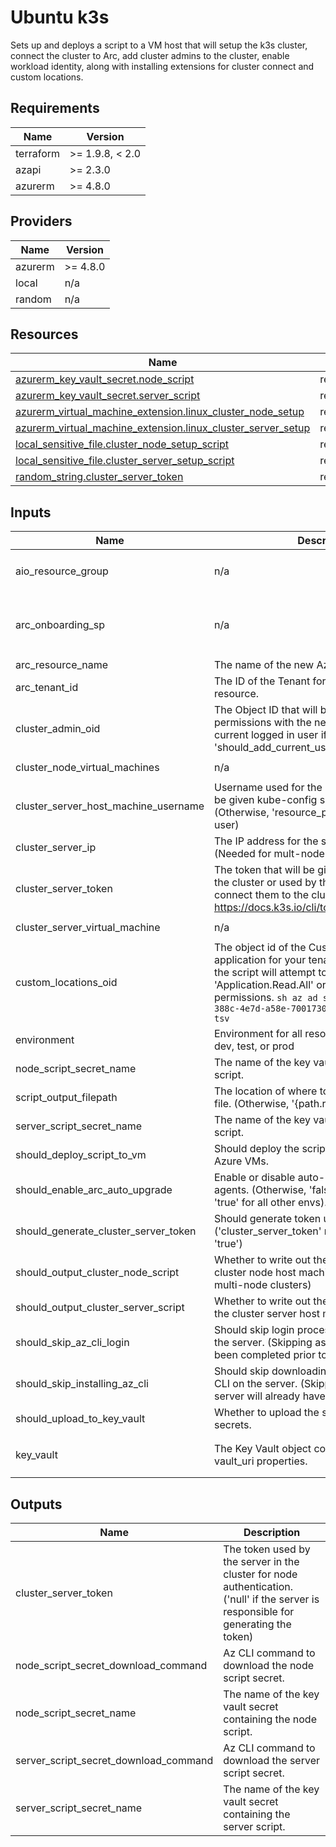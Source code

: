 <!-- BEGIN_TF_DOCS -->
<!-- markdown-table-prettify-ignore-start -->
# Ubuntu k3s

Sets up and deploys a script to a VM host that will setup the k3s cluster,
connect the cluster to Arc, add cluster admins to the cluster, enable workload identity,
along with installing extensions for cluster connect and custom locations.

## Requirements

| Name | Version |
|------|---------|
| terraform | >= 1.9.8, < 2.0 |
| azapi | >= 2.3.0 |
| azurerm | >= 4.8.0 |

## Providers

| Name | Version |
|------|---------|
| azurerm | >= 4.8.0 |
| local | n/a |
| random | n/a |

## Resources

| Name | Type |
|------|------|
| [azurerm_key_vault_secret.node_script](https://registry.terraform.io/providers/hashicorp/azurerm/latest/docs/resources/key_vault_secret) | resource |
| [azurerm_key_vault_secret.server_script](https://registry.terraform.io/providers/hashicorp/azurerm/latest/docs/resources/key_vault_secret) | resource |
| [azurerm_virtual_machine_extension.linux_cluster_node_setup](https://registry.terraform.io/providers/hashicorp/azurerm/latest/docs/resources/virtual_machine_extension) | resource |
| [azurerm_virtual_machine_extension.linux_cluster_server_setup](https://registry.terraform.io/providers/hashicorp/azurerm/latest/docs/resources/virtual_machine_extension) | resource |
| [local_sensitive_file.cluster_node_setup_script](https://registry.terraform.io/providers/hashicorp/local/latest/docs/resources/sensitive_file) | resource |
| [local_sensitive_file.cluster_server_setup_script](https://registry.terraform.io/providers/hashicorp/local/latest/docs/resources/sensitive_file) | resource |
| [random_string.cluster_server_token](https://registry.terraform.io/providers/hashicorp/random/latest/docs/resources/string) | resource |

## Inputs

| Name | Description | Type | Default | Required |
|------|-------------|------|---------|:--------:|
| aio\_resource\_group | n/a | ```object({ name = string id = optional(string) })``` | n/a | yes |
| arc\_onboarding\_sp | n/a | ```object({ client_id = string object_id = string client_secret = string })``` | n/a | yes |
| arc\_resource\_name | The name of the new Azure Arc resource. | `string` | n/a | yes |
| arc\_tenant\_id | The ID of the Tenant for the new Azure Arc resource. | `string` | n/a | yes |
| cluster\_admin\_oid | The Object ID that will be given cluster-admin permissions with the new cluster. (Otherwise, current logged in user if 'should\_add\_current\_user\_cluster\_admin=true') | `string` | n/a | yes |
| cluster\_node\_virtual\_machines | n/a | ```list(object({ id = string }))``` | n/a | yes |
| cluster\_server\_host\_machine\_username | Username used for the host machines that will be given kube-config settings on setup. (Otherwise, 'resource\_prefix' if it exists as a user) | `string` | n/a | yes |
| cluster\_server\_ip | The IP address for the server for the cluster. (Needed for mult-node cluster) | `string` | n/a | yes |
| cluster\_server\_token | The token that will be given to the server for the cluster or used by the agent nodes to connect them to the cluster. (ex. <https://docs.k3s.io/cli/token>) | `string` | n/a | yes |
| cluster\_server\_virtual\_machine | n/a | ```object({ id = string })``` | n/a | yes |
| custom\_locations\_oid | The object id of the Custom Locations Entra ID application for your tenant. If none is provided, the script will attempt to retrieve this requiring 'Application.Read.All' or 'Directory.Read.All' permissions. ```sh az ad sp show --id bc313c14-388c-4e7d-a58e-70017303ee3b --query id -o tsv``` | `string` | n/a | yes |
| environment | Environment for all resources in this module: dev, test, or prod | `string` | n/a | yes |
| node\_script\_secret\_name | The name of the key vault secret for the node script. | `string` | n/a | yes |
| script\_output\_filepath | The location of where to write out the script file. (Otherwise, '{path.root}/out') | `string` | n/a | yes |
| server\_script\_secret\_name | The name of the key vault secret for the server script. | `string` | n/a | yes |
| should\_deploy\_script\_to\_vm | Should deploy the scripts to the provided Azure VMs. | `bool` | n/a | yes |
| should\_enable\_arc\_auto\_upgrade | Enable or disable auto-upgrades of Arc agents. (Otherwise, 'false' for 'env=prod' else 'true' for all other envs). | `bool` | n/a | yes |
| should\_generate\_cluster\_server\_token | Should generate token used by the server. ('cluster\_server\_token' must be null if this is 'true') | `bool` | n/a | yes |
| should\_output\_cluster\_node\_script | Whether to write out the script for setting up cluster node host machines. (Needed for multi-node clusters) | `bool` | n/a | yes |
| should\_output\_cluster\_server\_script | Whether to write out the script for setting up the cluster server host machine. | `bool` | n/a | yes |
| should\_skip\_az\_cli\_login | Should skip login process with Azure CLI on the server. (Skipping assumes 'az login' has been completed prior to script execution) | `bool` | n/a | yes |
| should\_skip\_installing\_az\_cli | Should skip downloading and installing Azure CLI on the server. (Skipping assumes the server will already have the Azure CLI) | `bool` | n/a | yes |
| should\_upload\_to\_key\_vault | Whether to upload the scripts to Key Vault as secrets. | `bool` | n/a | yes |
| key\_vault | The Key Vault object containing id, name, and vault\_uri properties. | ```object({ id = string name = string vault_uri = string })``` | `null` | no |

## Outputs

| Name | Description |
|------|-------------|
| cluster\_server\_token | The token used by the server in the cluster for node authentication. ('null' if the server is responsible for generating the token) |
| node\_script\_secret\_download\_command | Az CLI command to download the node script secret. |
| node\_script\_secret\_name | The name of the key vault secret containing the node script. |
| server\_script\_secret\_download\_command | Az CLI command to download the server script secret. |
| server\_script\_secret\_name | The name of the key vault secret containing the server script. |
<!-- markdown-table-prettify-ignore-end -->
<!-- END_TF_DOCS -->
